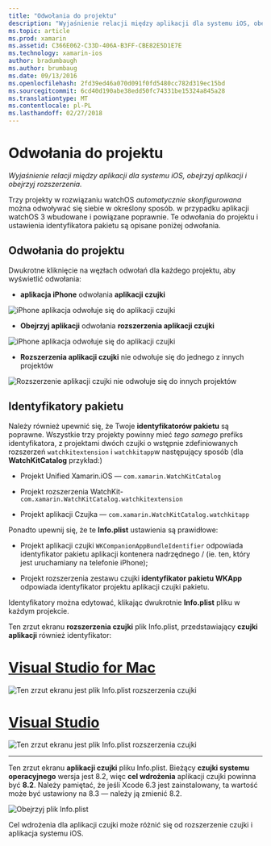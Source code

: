 ```yaml
---
title: "Odwołania do projektu"
description: "Wyjaśnienie relacji między aplikacji dla systemu iOS, obejrzyj aplikacji i obejrzyj rozszerzenia."
ms.topic: article
ms.prod: xamarin
ms.assetid: C366E062-C33D-406A-B3FF-CBE82E5D1E7E
ms.technology: xamarin-ios
author: bradumbaugh
ms.author: brumbaug
ms.date: 09/13/2016
ms.openlocfilehash: 2fd39ed46a070d091f0fd5480cc782d319ec15bd
ms.sourcegitcommit: 6cd40d190abe38edd50fc74331be15324a845a28
ms.translationtype: MT
ms.contentlocale: pl-PL
ms.lasthandoff: 02/27/2018
---
```

# <a name="project-references"></a>Odwołania do projektu

_Wyjaśnienie relacji między aplikacji dla systemu iOS, obejrzyj aplikacji i obejrzyj rozszerzenia._

Trzy projekty w rozwiązaniu watchOS *automatycznie skonfigurowana* można odwoływać się siebie w określony sposób. w przypadku aplikacji watchOS 3 wbudowane i powiązane poprawnie. Te odwołania do projektu i ustawienia identyfikatora pakietu są opisane poniżej odwołania.

## <a name="project-references"></a>Odwołania do projektu

Dwukrotne kliknięcie na węzłach odwołań dla każdego projektu, aby wyświetlić odwołania:

- **aplikacja iPhone** odwołania **aplikacji czujki**

![](project-references-images/catalog-reference1.png "iPhone aplikacja odwołuje się do aplikacji czujki")

- **Obejrzyj aplikacji** odwołania **rozszerzenia aplikacji czujki**

![](project-references-images/catalog-reference2.png "iPhone aplikacja odwołuje się do aplikacji czujki")


 - **Rozszerzenia aplikacji czujki** nie odwołuje się do jednego z innych projektów

![](project-references-images/catalog-reference3.png "Rozszerzenie aplikacji czujki nie odwołuje się do innych projektów")



## <a name="bundle-identifiers"></a>Identyfikatory pakietu

Należy również upewnić się, że Twoje **identyfikatorów pakietu** są poprawne.
Wszystkie trzy projekty powinny mieć *tego samego* prefiks identyfikatora, z projektami dwóch czujki o wstępnie zdefiniowanych rozszerzeń `watchkitextension` i `watchkitapp`w następujący sposób (dla **WatchKitCatalog** przykład:)

 - Projekt Unified Xamarin.iOS — `com.xamarin.WatchKitCatalog`

 - Projekt rozszerzenia WatchKit- `com.xamarin.WatchKitCatalog.watchkitextension`

 - Projekt aplikacji Czujka — `com.xamarin.WatchKitCatalog.watchkitapp`

Ponadto upewnij się, że te **Info.plist** ustawienia są prawidłowe:

 - Projekt aplikacji czujki `WKCompanionAppBundleIdentifier` odpowiada identyfikator pakietu aplikacji kontenera nadrzędnego / (ie. ten, który jest uruchamiany na telefonie iPhone);

 - Projekt rozszerzenia zestawu czujki **identyfikator pakietu WKApp** odpowiada identyfikator projektu aplikacji czujki pakietu.

Identyfikatory można edytować, klikając dwukrotnie **Info.plist** pliku w każdym projekcie.

Ten zrzut ekranu **rozszerzenia czujki** plik Info.plist, przedstawiający **czujki aplikacji** również identyfikator:

# <a name="visual-studio-for-mactabvsmac"></a>[Visual Studio for Mac](#tab/vsmac)
    
![](project-references-images/infoplist-extension.png "Ten zrzut ekranu jest plik Info.plist rozszerzenia czujki")

# <a name="visual-studiotabvswin"></a>[Visual Studio](#tab/vswin)
    
![](project-references-images/infoplist-extension-vs.png "Ten zrzut ekranu jest plik Info.plist rozszerzenia czujki")

-----

Ten zrzut ekranu **aplikacji czujki** pliku Info.plist.
Bieżący **czujki systemu operacyjnego** wersja jest 8.2, więc **cel wdrożenia** aplikacji czujki powinna być **8.2**. Należy pamiętać, że jeśli Xcode 6.3 jest zainstalowany, ta wartość może być ustawiony na 8.3 — należy ją zmienić 8.2.

![](project-references-images/infoplist-watchapp.png "Obejrzyj plik Info.plist")

Cel wdrożenia dla aplikacji czujki może różnić się od rozszerzenie czujki i aplikacja systemu iOS.

